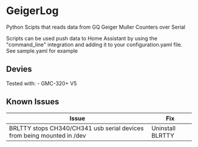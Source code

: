 # GeigerLog

Python Scipts that reads data from GQ Geiger Muller Counters over Serial

Scripts can be used push data to Home Assistant by using the "command_line" integration and adding it to your configuration.yaml file.
See sample.yaml for example

## Devies
Tested with:
    - GMC-320+ V5

## Known Issues

| Issue                                                                | Fix            |
|----------------------------------------------------------------------|----------------|
|BRLTTY stops CH340/CH341 usb serial devices from being mounted in /dev|Uninstall BLRTTY|

